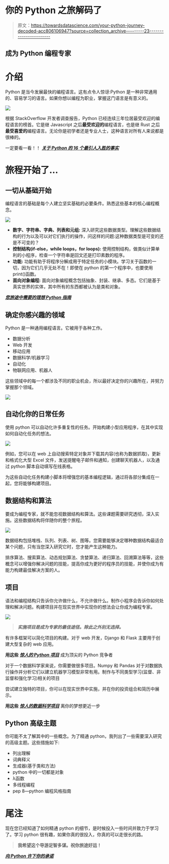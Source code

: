 # 你的 Python 之旅解码了

> 原文：<https://towardsdatascience.com/your-python-journey-decoded-acc806106947?source=collection_archive---------23----------------------->

## 成为 Python 编程专家

# 介绍

Python 是当今发展最快的编程语言。这有点令人惊讶:Python 是一种非常通用的、容易学习的语言。如果你想以编程为职业，掌握这门语言是有意义的。

![](img/bdfc143f714208c56e04f91c5811f562.png)

根据 StackOverflow 开发者调查报告，Python 已经连续三年位居最受欢迎的编程语言的榜首。它是继 Javascript 之后**最受欢迎的**编程语言，也是继 Rust 之后**最受喜爱的**编程语言。无论你是初学者还是专业人士，这种语言对所有人来说都是很棒的。

一定要看一看！！
[***关于 Python 的 16 个最引人入胜的事实***](https://data-flair.training/blogs/facts-about-python-programming/)

# 旅程开始了…

## **一切从基础开始**

编程语言的基础是每个人建立坚实基础的必要条件。熟悉这些基本的核心编程概念。

![](img/9e122718c76b2f6ceddaddfbf54815cd.png)

*   **数字、字符串、字典、列表和元组:**
    深入研究这些数据类型。理解这些数据结构的行为以及可以对它们执行的操作，问这样的问题:这种数据类型是可变的还是不可变的？
*   **控制结构(if-else，while loops，for loops):**
    使用控制结构，做类似计算单利的小程序，检查一个字符串是回文还是打印素数的程序。
*   **功能:**
    功能有助于将程序分解成用于特定任务的小模块。学习关于函数的一切，因为它们几乎无处不在！即使在 python 的第一个程序中，也要使用 print()函数。
*   **面向对象编程:** 面向对象编程概念包括抽象、封装、继承、多态。它们是基于真实世界的实体，其中所有的东西都被认为是类和对象。

[***您旅途中需要的理想 Python 指南***](https://data-flair.training/blogs/learn-python-notes/)

## 确定你感兴趣的领域

Python 是一种通用编程语言。它被用于各种工作。

*   数据分析
*   Web 开发
*   移动应用
*   数据科学/机器学习
*   自动化
*   物联网应用、机器人

这些领域中的每一个都涉及不同的职业机会，所以最好决定你的兴趣所在，并努力掌握那个领域。

![](img/1abf3c20f7c8a30c925566c970779036.png)

## 自动化你的日常任务

使用 python 可以自动化许多重复性的任务。开始构建小型应用程序，在其中实现如何自动化任务的想法。

![](img/e62be342e217fe15b1b492df2c7af95e.png)

例如，您可以在 web 上自动搜索特定对象并下载其内容(也称为数据抓取)，更新和格式化大型 Excel 文件，发送提醒电子邮件和通知，创建聊天机器人，以及通过 python 脚本自动填写在线表格。

为这些自动化任务构建小脚本将增强您的基本编程逻辑，通过将各部分集成在一起，您将能够构建项目。

## **数据结构和算法**

要成为编程专家，就不能忽视数据结构和算法。这些课题需要研究透彻，深入实施。这些数据结构将伴随你的整个旅程。

![](img/363bc9787cb18dc5ca2b5c0901456001.png)

数据结构包括堆栈、队列、列表、树、图等。您需要能够决定哪种数据结构最适合某个问题，只有当您深入研究它时，您才能产生这种能力。

排序算法、搜索算法、动态规划算法、贪婪算法、递归算法、回溯算法等等，这些概念可以增强你解决问题的技能，提高你成为更好的程序员的技能，并使你成为有能力构建最佳解决方案的人。

## **项目**

语法和编程结构只告诉你允许做什么，不允许做什么。制作小程序会告诉你如何处理和解决问题。构建项目并在现实世界中实现你的想法会让你成为编程专家。

![](img/5d1ef59653147e4c38a57a04896245ff.png)

> ***实施项目是成为专家的最佳途径。除此之外别无选择。***

有许多框架可以简化项目的构建。对于 web 开发，Django 和 Flask 主要用于创建大型复杂的 web 应用。

**用这些** [***惊人的 Python 项目***](https://data-flair.training/blogs/python-projects-with-source-code/) 成为顶尖的 Python 竞争者

对于一个数据科学家来说，你需要做很多项目。Numpy 和 Pandas 对于对数据执行操作并分析它们以建立机器学习模型非常有用。制作与不同类型学习(监督、非监督和强化学习)相关的项目

尝试建立独特的项目，你可以在现实世界中实施，并在你的投资组合和简历中展示。

**用这些** [***惊人的数据科学项目***](https://data-flair.training/blogs/data-science-projects-code/) 离你的梦想更近一步

## **Python 高级主题**

你可能不太了解其中的一些概念。为了精通 python，我列出了一些需要深入研究的高级主题。这些措施如下:

*   列出理解
*   词典释义
*   生成器(基于类和方法)
*   python 中的一切都是对象
*   λ函数
*   多线程编程
*   pep 8—python 编程风格指南

# 尾注

现在您已经知道了如何精通 python 的细节，是时候投入一些时间并致力于学习了。学习 python 很有趣，如果你真的很投入，你真的可以走很长的路。

> **我希望这个导游足智多谋。祝你旅途好运！**

[***向 Python 许下你的承诺***](https://data-flair.training/blogs/python-tutorials-home/)